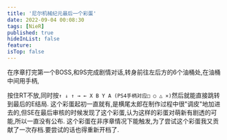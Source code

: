 ```yaml
---
title: '尼尔机械纪元最后一个彩蛋'
date: 2022-09-04 00:08:30
tags: [NieR]
published: true
hideInList: false
feature: 
isTop: false
---
```


在序章打完第一个BOSS,和9S完成剧情对话,转身前往左后方的6个油桶处,在油桶中间用手柄,

按住RT不放,同时按`↑ ↓ ↑ → ← X B Y A (PS4手柄对应□ ○ △ ⨯)`然后就能直接跳转到最后的E结局.
这个彩蛋起初一直就有,是横尾太郎在制作过程中很"调皮"地加进去的,但SE在最后审核的时候发现了这个彩蛋,认为这样的彩蛋对萌新有剧透的可能,所以一直没有公布.
这个彩蛋在非序章情况下能触发,为了尝试这个彩蛋我又贡献了一次存档.要尝试的话也得重新开档了. ​
